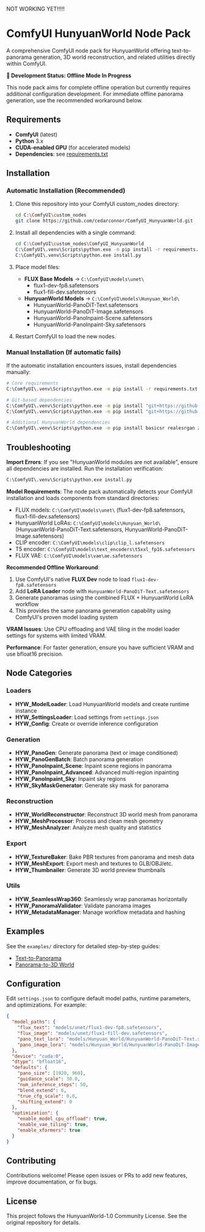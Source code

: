NOT WORKING YET!!!!!
# ComfyUI HunyuanWorld Node Pack

A comprehensive ComfyUI node pack for HunyuanWorld offering text-to-panorama generation, 3D world reconstruction, and related utilities directly within ComfyUI.

**🔧 Development Status: Offline Mode In Progress**

This node pack aims for complete offline operation but currently requires additional configuration development. For immediate offline panorama generation, use the recommended workaround below.

## Requirements

- **ComfyUI** (latest)
- **Python** 3.x
- **CUDA-enabled GPU** (for accelerated models)
- **Dependencies**: see [requirements.txt](requirements.txt)

## Installation

### Automatic Installation (Recommended)

1. Clone this repository into your ComfyUI custom_nodes directory:
   ```bash
   cd C:\ComfyUI\custom_nodes
   git clone https://github.com/cedarconnor/ComfyUI_HunyuanWorld.git
   ```

2. Install all dependencies with a single command:
   ```bash
   cd C:\ComfyUI\custom_nodes\ComfyUI_HunyuanWorld
   C:\ComfyUI\.venv\Scripts\python.exe -m pip install -r requirements.txt
   C:\ComfyUI\.venv\Scripts\python.exe install.py
   ```

3. Place model files:
   - **FLUX Base Models** → `C:\ComfyUI\models\unet\`
     - flux1-dev-fp8.safetensors
     - flux1-fill-dev.safetensors
   - **HunyuanWorld Models** → `C:\ComfyUI\models\Hunyuan_World\`
     - HunyuanWorld-PanoDiT-Text.safetensors
     - HunyuanWorld-PanoDiT-Image.safetensors
     - HunyuanWorld-PanoInpaint-Scene.safetensors
     - HunyuanWorld-PanoInpaint-Sky.safetensors

4. Restart ComfyUI to load the new nodes.

### Manual Installation (If automatic fails)

If the automatic installation encounters issues, install dependencies manually:

```bash
# Core requirements
C:\ComfyUI\.venv\Scripts\python.exe -m pip install -r requirements.txt

# Git-based dependencies
C:\ComfyUI\.venv\Scripts\python.exe -m pip install "git+https://github.com/EasternJournalist/utils3d.git"
C:\ComfyUI\.venv\Scripts\python.exe -m pip install "git+https://github.com/microsoft/MoGe.git"

# Additional HunyuanWorld dependencies
C:\ComfyUI\.venv\Scripts\python.exe -m pip install basicsr realesrgan zim-anything easydict
```

## Troubleshooting

**Import Errors**: If you see "HunyuanWorld modules are not available", ensure all dependencies are installed. Run the installation verification:
```bash
C:\ComfyUI\.venv\Scripts\python.exe install.py
```

**Model Requirements**: The node pack automatically detects your ComfyUI installation and loads components from standard directories:
- FLUX models: `C:\ComfyUI\models\unet\` (flux1-dev-fp8.safetensors, flux1-fill-dev.safetensors)
- HunyuanWorld LoRAs: `C:\ComfyUI\models\Hunyuan_World\` (HunyuanWorld-PanoDiT-Text.safetensors, HunyuanWorld-PanoDiT-Image.safetensors)
- CLIP encoder: `C:\ComfyUI\models\clip\clip_l.safetensors`
- T5 encoder: `C:\ComfyUI\models\text_encoders\t5xxl_fp16.safetensors`
- FLUX VAE: `C:\ComfyUI\models\vae\ae.safetensors`

**Recommended Offline Workaround**: 
1. Use ComfyUI's native **FLUX Dev** node to load `flux1-dev-fp8.safetensors`
2. Add **LoRA Loader** node with `HunyuanWorld-PanoDiT-Text.safetensors`
3. Generate panoramas using the combined FLUX + HunyuanWorld LoRA workflow
4. This provides the same panorama generation capability using ComfyUI's proven model loading system

**VRAM Issues**: Use CPU offloading and VAE tiling in the model loader settings for systems with limited VRAM.

**Performance**: For faster generation, ensure you have sufficient VRAM and use bfloat16 precision.

## Node Categories

### Loaders
- **HYW_ModelLoader**: Load HunyuanWorld models and create runtime instance
- **HYW_SettingsLoader**: Load settings from `settings.json`
- **HYW_Config**: Create or override inference configuration

### Generation
- **HYW_PanoGen**: Generate panorama (text or image conditioned)
- **HYW_PanoGenBatch**: Batch panorama generation
- **HYW_PanoInpaint_Scene**: Inpaint scene regions in panorama
- **HYW_PanoInpaint_Advanced**: Advanced multi-region inpainting
- **HYW_PanoInpaint_Sky**: Inpaint sky regions
- **HYW_SkyMaskGenerator**: Generate sky mask for panorama

### Reconstruction
- **HYW_WorldReconstructor**: Reconstruct 3D world mesh from panorama
- **HYW_MeshProcessor**: Process and clean mesh geometry
- **HYW_MeshAnalyzer**: Analyze mesh quality and statistics

### Export
- **HYW_TextureBaker**: Bake PBR textures from panorama and mesh data
- **HYW_MeshExport**: Export mesh and textures to GLB/OBJ/etc.
- **HYW_Thumbnailer**: Generate 3D world preview thumbnails

### Utils
- **HYW_SeamlessWrap360**: Seamlessly wrap panoramas horizontally
- **HYW_PanoramaValidator**: Validate panorama images
- **HYW_MetadataManager**: Manage workflow metadata and hashing

## Examples

See the `examples/` directory for detailed step-by-step guides:
- [Text-to-Panorama](examples/text_to_panorama.md)
- [Panorama-to-3D World](examples/panorama_to_3d_world.md)

## Configuration

Edit `settings.json` to configure default model paths, runtime parameters, and optimizations. For example:

```json
{
  "model_paths": {
    "flux_text": "models/unet/flux1-dev-fp8.safetensors",
    "flux_image": "models/unet/flux1-fill-dev.safetensors",
    "pano_text_lora": "models/Hunyuan_World/HunyuanWorld-PanoDiT-Text.safetensors",
    "pano_image_lora": "models/Hunyuan_World/HunyuanWorld-PanoDiT-Image.safetensors"
  },
  "device": "cuda:0",
  "dtype": "bfloat16",
  "defaults": {
    "pano_size": [1920, 960],
    "guidance_scale": 30.0,
    "num_inference_steps": 50,
    "blend_extend": 6,
    "true_cfg_scale": 0.0,
    "shifting_extend": 0
  },
  "optimization": {
    "enable_model_cpu_offload": true,
    "enable_vae_tiling": true,
    "enable_xformers": true
  }
}
```

## Contributing

Contributions welcome! Please open issues or PRs to add new features, improve documentation, or fix bugs.

## License

This project follows the HunyuanWorld-1.0 Community License. See the original repository for details.

